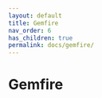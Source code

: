 ```yaml
---
layout: default
title: Gemfire
nav_order: 6
has_children: true
permalink: docs/gemfire/
---
```


# Gemfire
